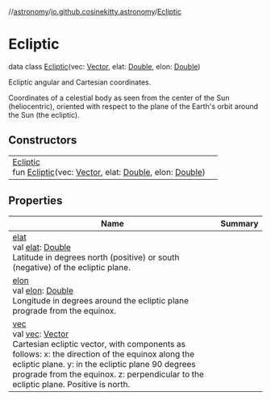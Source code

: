 //[astronomy](../../../index.md)/[io.github.cosinekitty.astronomy](../index.md)/[Ecliptic](index.md)

# Ecliptic

data class [Ecliptic](index.md)(vec: [Vector](../-vector/index.md), elat: [Double](https://kotlinlang.org/api/latest/jvm/stdlib/kotlin-stdlib/kotlin/-double/index.html), elon: [Double](https://kotlinlang.org/api/latest/jvm/stdlib/kotlin-stdlib/kotlin/-double/index.html))

Ecliptic angular and Cartesian coordinates.

Coordinates of a celestial body as seen from the center of the Sun (heliocentric), oriented with respect to the plane of the Earth's orbit around the Sun (the ecliptic).

## Constructors

| | |
|---|---|
| [Ecliptic](-ecliptic.md)<br>fun [Ecliptic](-ecliptic.md)(vec: [Vector](../-vector/index.md), elat: [Double](https://kotlinlang.org/api/latest/jvm/stdlib/kotlin-stdlib/kotlin/-double/index.html), elon: [Double](https://kotlinlang.org/api/latest/jvm/stdlib/kotlin-stdlib/kotlin/-double/index.html)) |

## Properties

| Name | Summary |
|---|---|
| [elat](elat.md)<br>val [elat](elat.md): [Double](https://kotlinlang.org/api/latest/jvm/stdlib/kotlin-stdlib/kotlin/-double/index.html)<br>Latitude in degrees north (positive) or south (negative) of the ecliptic plane. |
| [elon](elon.md)<br>val [elon](elon.md): [Double](https://kotlinlang.org/api/latest/jvm/stdlib/kotlin-stdlib/kotlin/-double/index.html)<br>Longitude in degrees around the ecliptic plane prograde from the equinox. |
| [vec](vec.md)<br>val [vec](vec.md): [Vector](../-vector/index.md)<br>Cartesian ecliptic vector, with components as follows: x: the direction of the equinox along the ecliptic plane. y: in the ecliptic plane 90 degrees prograde from the equinox. z: perpendicular to the ecliptic plane. Positive is north. |
